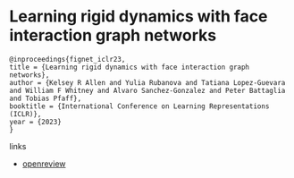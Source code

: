 # Learning rigid dynamics with face interaction graph networks

```
@inproceedings{fignet_iclr23,
title = {Learning rigid dynamics with face interaction graph networks},
author = {Kelsey R Allen and Yulia Rubanova and Tatiana Lopez-Guevara and William F Whitney and Alvaro Sanchez-Gonzalez and Peter Battaglia and Tobias Pfaff},
booktitle = {International Conference on Learning Representations (ICLR)},
year = {2023}
}
```

links
- [openreview](https://openreview.net/forum?id=J7Uh781A05p)
